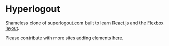 # Hyperlogout

Shameless clone of [superlogout.com](superlogout.com) built to learn
[React.js](https://facebook.github.io/react/) and the
[Flexbox layout](https://css-tricks.com/snippets/css/a-guide-to-flexbox/).

Please contribute with more sites adding elements
[here](https://github.com/thewarpaint/hyperlogout/blob/master/app/main.js#L8).
